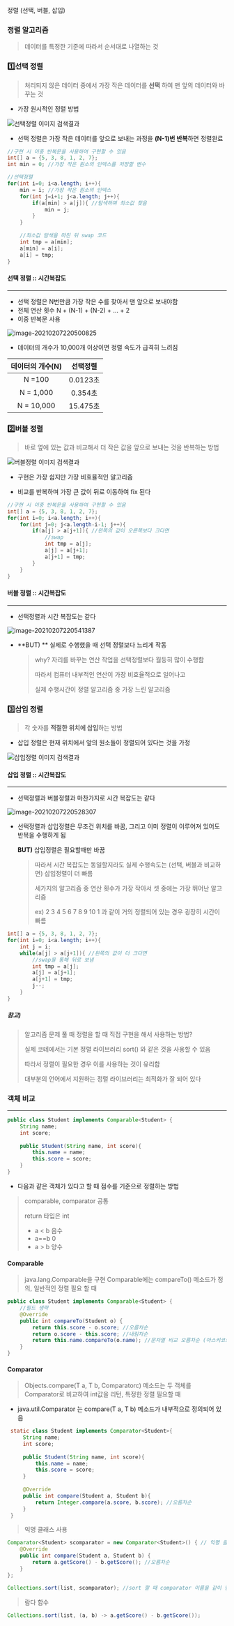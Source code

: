 정렬 (선택, 버블, 삽입)

### 정렬 알고리즘

> 데이터를 특정한 기준에 따라서 순서대로 나열하는 것



### 1️⃣선택 정렬

> 처리되지 않은 데이터 중에서 가장 작은 데이터를 **선택** 하여 맨 앞의 데이터와 바꾸는 것

- 가장 원시적인 정렬 방법

![선택정렬 이미지 검색결과](https://img1.daumcdn.net/thumb/R800x0/?scode=mtistory2&fname=https%3A%2F%2Ft1.daumcdn.net%2Fcfile%2Ftistory%2F256B9C34545081D835)



- 선택 정렬은 가장 작은 데이터를 앞으로 보내는 과정을 **(N-1)번 반복**하면 정렬완료

```java
//구현 시 이중 반복문을 사용하여 구현할 수 있음
int[] a = {5, 3, 8, 1, 2, 7};
int min = 0; //가장 작은 원소의 인덱스를 저장할 변수

//선택정렬
for(int i=0; i<a.length; i++){
    min = i; //가장 작은 원소의 인덱스
    for(int j=i+1; j<a.length; j++){
        if(a[min] > a[j]){ //탐색하며 최소값 찾음
            min = j;
        }
    }
    
    //최소값 탐색을 마친 뒤 swap 코드
    int tmp = a[min];
    a[min] = a[i];
    a[i] = tmp;
}
```



#### 선택 정렬 :: 시간복잡도

---

- 선택 정렬은 N번만큼 가장 작은 수를 찾아서 맨 앞으로 보내야함
- 전체 연산 횟수 N + (N-1) + (N-2) + ... + 2  
- 이중 반복문 사용

![image-20210207220500825](C:\Users\multicampus\AppData\Roaming\Typora\typora-user-images\image-20210207220500825.png)


- 데이터의 개수가 10,000개 이상이면 정렬 속도가 급격히 느려짐

| 데이터의 개수(N) | 선택정렬 |
| :--------------: | :------: |
|      N =100      | 0.0123초 |
|    N = 1,000     | 0.354초  |
|    N = 10,000    | 15.475초 |



### 2️⃣버블 정렬

> 바로 옆에 있는 값과 비교해서 더 작은 값을 앞으로 보내는 것을 반복하는 방법

![버블정렬 이미지 검색결과](https://img1.daumcdn.net/thumb/R800x0/?scode=mtistory2&fname=https%3A%2F%2Ft1.daumcdn.net%2Fcfile%2Ftistory%2F275F9A4A545095BD01)

- 구현은 가장 쉽지만 가장 비효율적인 알고리즘

- 비교를 반복하며 가장 큰 값이 뒤로 이동하여 fix 된다

```java
//구현 시 이중 반복문을 사용하여 구현할 수 있음
int[] a = {5, 3, 8, 1, 2, 7};
for(int i=0; i<a.length; i++){
    for(int j=0; j<a.length-i-1; j++){ 
        if(a[j] > a[j+1]){ //왼쪽의 값이 오른쪽보다 크다면
            //swap
            int tmp = a[j];
            a[j] = a[j+1];
            a[j+1] = tmp;
        }
    }
}
```



#### 버블 정렬 :: 시간복잡도

---

- 선택정렬과 시간 복잡도는 같다

![image-20210207220541387](C:\Users\multicampus\AppData\Roaming\Typora\typora-user-images\image-20210207220541387.png)


- **BUT) ** 실제로 수행했을 때 선택 정렬보다 느리게 작동

  > why? 자리를 바꾸는 연산 작업을 선택정렬보다 월등히 많이 수행함 
  >
  > 따라서 컴퓨터 내부적인 연산이 가장 비효율적으로 일어나고 
  >
  > 실제 수행시간이 정렬 알고리즘 중 가장 느린 알고리즘



### 3️⃣삽입 정렬

> 각 숫자를 **적절한 위치에 삽입**하는 방법

- 삽입 정렬은 현재 위치에서 앞의 원소들이 정렬되어 있다는 것을 가정

![삽입정렬 이미지 검색결과](https://img1.daumcdn.net/thumb/R800x0/?scode=mtistory2&fname=https%3A%2F%2Ft1.daumcdn.net%2Fcfile%2Ftistory%2F2569FD3854508BE811)



#### 삽입 정렬 :: 시간복잡도

---

- 선택정렬과 버블정렬과 마찬가지로 시간 복잡도는 같다

![image-20210207220528307](C:\Users\multicampus\AppData\Roaming\Typora\typora-user-images\image-20210207220528307.png)

- 선택정렬과 삽입정렬은 무조건 위치를 바꿈, 그리고 이미 정렬이 이루어져 있어도 반복을 수행하게 됨

  **BUT)** 삽입정렬은 필요할때만 바꿈

  > 따라서 시간 복잡도는 동일할지라도 실제 수행속도는 (선택, 버블과 비교하면) 삽입정렬이 더 빠름
  >
  > 세가지의 알고리즘 중 연산 횟수가 가장 작아서 셋 중에는 가장 뛰어난 알고리즘
  >
  > ex) 2 3 4 5 6 7 8 9 10 1 과 같이 거의 정렬되어 있는 경우 굉장히 시간이 빠름
  

```java
int[] a = {5, 3, 8, 1, 2, 7};
for(int i=0; i<a.length; i++){
    int j = i;
    while(a[j] > a[j+1]){ //왼쪽의 값이 더 크다면
        //swap을 통해 뒤로 보냄
        int tmp = a[j];
        a[j] = a[j+1];
        a[j+1] = tmp;
        j--;
    }
}
```





##### 참고)

> 알고리즘 문제 풀 때 정렬을 할 때 직접 구현을 해서 사용하는 방법?
>
> 실제 코테에서는 기본 정렬 라이브러리 sort() 와 같은 것을 사용할 수 있음
>
> 따라서 정렬이 필요한 경우 이를 사용하는 것이 유리함
>
> 대부분의 언어에서 지원하는 정렬 라이브러리는 최적화가 잘 되어 있다





### 객체 비교

---

```java
public class Student implements Comparable<Student> {
    String name;
    int score;
    
    public Student(String name, int score){
        this.name = name;
        this.score = score;
    }
}
```

- 다음과 같은 객체가 있다고 할 때 점수를 기준으로 정렬하는 방법

> comparable, comparator 공통
>
> return 타입은 int
>
> - a < b 음수
> - a==b 0
> - a > b 양수



#### Comparable 

> java.lang.Comparable을 구현 Comparable에는 compareTo() 메소드가 정의, 일반적인 정렬 필요 할 때

```java
public class Student implements Comparable<Student> {
	//필드 생략
    @Override
    public int compareTo(Student o) {
        return this.score - o.score; //오름차순
        return o.score - this.score; //내림차순
        return this.name.compareTo(o.name); //문자열 비교 오름차순 (아스키코드값으로 비교)
    }
}
```





#### Comparator 

> Objects.compare(T a, T b, Comparator<T>c) 메소드는 두 객체를 Comparator로 비교하여 int값을 리턴, 특정한 정렬 필요할 때

- java.util.Comparator<T> 는 compare(T a, T b) 메소드가 내부적으로 정의되어 있음

 ```java
  static class Student implements Comparator<Student>{
      String name;
      int score;
      
      public Student(String name, int score){
          this.name = name;
          this.score = score;
      }
      
      @Override
      public int compare(Student a, Student b){
          return Integer.compare(a.score, b.score); //오름차순
      }
  }
 ```

  

> 익명 클래스 사용

```java
Comparator<Student> scomparator = new Comparator<Student>() { // 익명 클래스 사용
    @Override
    public int compare(Student a, Student b) {
        return a.getScore() - b.getScore(); //오름차순
    }
};

Collections.sort(list, scomparator); //sort 할 때 comparator 이름을 같이 넘겨줌
```



> 람다 함수

```java
Collections.sort(list, (a, b) -> a.getScore() - b.getScore()); 
```
